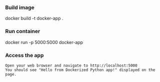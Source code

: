### Build image
docker build -t docker-app .

### Run container
docker run -p 5000:5000 docker-app

### Access the app
```
Open your web browser and navigate to http://localhost:5000
You should see "Hello from Dockerized Python app!" displayed on the page.
```